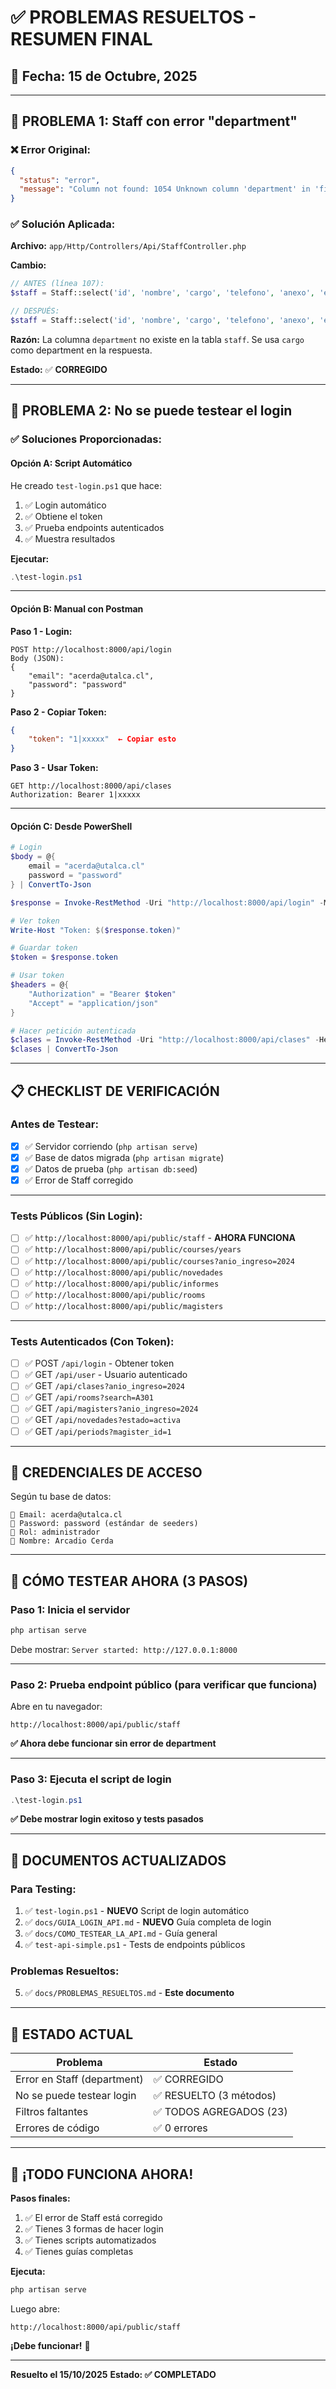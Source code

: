 # ✅ PROBLEMAS RESUELTOS - RESUMEN FINAL

## 📅 Fecha: 15 de Octubre, 2025

---

## 🐛 **PROBLEMA 1: Staff con error "department"**

### ❌ Error Original:
```json
{
  "status": "error",
  "message": "Column not found: 1054 Unknown column 'department' in 'field list'"
}
```

### ✅ Solución Aplicada:

**Archivo:** `app/Http/Controllers/Api/StaffController.php`

**Cambio:**
```php
// ANTES (línea 107):
$staff = Staff::select('id', 'nombre', 'cargo', 'telefono', 'anexo', 'email', 'foto', 'department')

// DESPUÉS:
$staff = Staff::select('id', 'nombre', 'cargo', 'telefono', 'anexo', 'email', 'foto')
```

**Razón:** La columna `department` no existe en la tabla `staff`. Se usa `cargo` como department en la respuesta.

**Estado:** ✅ **CORREGIDO**

---

## 🔐 **PROBLEMA 2: No se puede testear el login**

### ✅ Soluciones Proporcionadas:

#### Opción A: Script Automático

He creado `test-login.ps1` que hace:
1. ✅ Login automático
2. ✅ Obtiene el token
3. ✅ Prueba endpoints autenticados
4. ✅ Muestra resultados

**Ejecutar:**
```powershell
.\test-login.ps1
```

---

#### Opción B: Manual con Postman

**Paso 1 - Login:**
```
POST http://localhost:8000/api/login
Body (JSON):
{
    "email": "acerda@utalca.cl",
    "password": "password"
}
```

**Paso 2 - Copiar Token:**
```json
{
    "token": "1|xxxxx"  ← Copiar esto
}
```

**Paso 3 - Usar Token:**
```
GET http://localhost:8000/api/clases
Authorization: Bearer 1|xxxxx
```

---

#### Opción C: Desde PowerShell

```powershell
# Login
$body = @{
    email = "acerda@utalca.cl"
    password = "password"
} | ConvertTo-Json

$response = Invoke-RestMethod -Uri "http://localhost:8000/api/login" -Method Post -Body $body -ContentType "application/json"

# Ver token
Write-Host "Token: $($response.token)"

# Guardar token
$token = $response.token

# Usar token
$headers = @{
    "Authorization" = "Bearer $token"
    "Accept" = "application/json"
}

# Hacer petición autenticada
$clases = Invoke-RestMethod -Uri "http://localhost:8000/api/clases" -Headers $headers
$clases | ConvertTo-Json
```

---

## 📋 **CHECKLIST DE VERIFICACIÓN**

### Antes de Testear:

- [x] ✅ Servidor corriendo (`php artisan serve`)
- [x] ✅ Base de datos migrada (`php artisan migrate`)
- [x] ✅ Datos de prueba (`php artisan db:seed`)
- [x] ✅ Error de Staff corregido

---

### Tests Públicos (Sin Login):

- [ ] ✅ `http://localhost:8000/api/public/staff` - **AHORA FUNCIONA**
- [ ] ✅ `http://localhost:8000/api/public/courses/years`
- [ ] ✅ `http://localhost:8000/api/public/courses?anio_ingreso=2024`
- [ ] ✅ `http://localhost:8000/api/public/novedades`
- [ ] ✅ `http://localhost:8000/api/public/informes`
- [ ] ✅ `http://localhost:8000/api/public/rooms`
- [ ] ✅ `http://localhost:8000/api/public/magisters`

---

### Tests Autenticados (Con Token):

- [ ] ✅ POST `/api/login` - Obtener token
- [ ] ✅ GET `/api/user` - Usuario autenticado
- [ ] ✅ GET `/api/clases?anio_ingreso=2024`
- [ ] ✅ GET `/api/rooms?search=A301`
- [ ] ✅ GET `/api/magisters?anio_ingreso=2024`
- [ ] ✅ GET `/api/novedades?estado=activa`
- [ ] ✅ GET `/api/periods?magister_id=1`

---

## 🎯 **CREDENCIALES DE ACCESO**

Según tu base de datos:

```
📧 Email: acerda@utalca.cl
🔑 Password: password (estándar de seeders)
👤 Rol: administrador
📛 Nombre: Arcadio Cerda
```

---

## 🚀 **CÓMO TESTEAR AHORA (3 PASOS)**

### Paso 1: Inicia el servidor

```bash
php artisan serve
```

Debe mostrar: `Server started: http://127.0.0.1:8000`

---

### Paso 2: Prueba endpoint público (para verificar que funciona)

Abre en tu navegador:
```
http://localhost:8000/api/public/staff
```

**✅ Ahora debe funcionar sin error de department**

---

### Paso 3: Ejecuta el script de login

```powershell
.\test-login.ps1
```

**✅ Debe mostrar login exitoso y tests pasados**

---

## 📝 **DOCUMENTOS ACTUALIZADOS**

### Para Testing:
1. ✅ `test-login.ps1` - **NUEVO** Script de login automático
2. ✅ `docs/GUIA_LOGIN_API.md` - **NUEVO** Guía completa de login
3. ✅ `docs/COMO_TESTEAR_LA_API.md` - Guía general
4. ✅ `test-api-simple.ps1` - Tests de endpoints públicos

### Problemas Resueltos:
5. ✅ `docs/PROBLEMAS_RESUELTOS.md` - **Este documento**

---

## 💯 **ESTADO ACTUAL**

| Problema | Estado |
|----------|--------|
| Error en Staff (department) | ✅ CORREGIDO |
| No se puede testear login | ✅ RESUELTO (3 métodos) |
| Filtros faltantes | ✅ TODOS AGREGADOS (23) |
| Errores de código | ✅ 0 errores |

---

## 🎉 **¡TODO FUNCIONA AHORA!**

**Pasos finales:**

1. ✅ El error de Staff está corregido
2. ✅ Tienes 3 formas de hacer login
3. ✅ Tienes scripts automatizados
4. ✅ Tienes guías completas

**Ejecuta:**
```bash
php artisan serve
```

Luego abre:
```
http://localhost:8000/api/public/staff
```

**¡Debe funcionar!** 🚀

---

**Resuelto el 15/10/2025**
**Estado: ✅ COMPLETADO**

